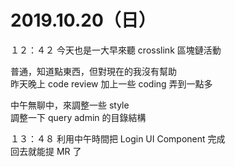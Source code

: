 # 2019.10.20（日）

１２：４２ 今天也是一大早來聽 crosslink 區塊鏈活動  

普通，知道點東西，但對現在的我沒有幫助  
昨天晚上 code review 加上一些 coding 弄到一點多  

中午無聊中，來調整一些 style  
調整一下 query admin 的目錄結構  

１３：４８ 利用中午時間把 Login UI Component 完成  
回去就能提 MR 了  